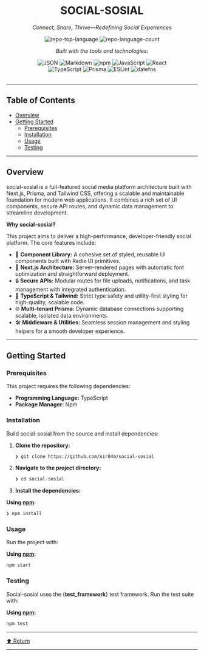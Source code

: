 <div id="top">

<!-- HEADER STYLE: CLASSIC -->
<div align="center">


# SOCIAL-SOSIAL

<em>Connect, Share, Thrive—Redefining Social Experiences</em>

<!-- BADGES -->
<img src="https://img.shields.io/github/languages/top/nir04m/social-sosial?style=flat&color=0080ff" alt="repo-top-language">
<img src="https://img.shields.io/github/languages/count/nir04m/social-sosial?style=flat&color=0080ff" alt="repo-language-count">

<em>Built with the tools and technologies:</em>

<img src="https://img.shields.io/badge/JSON-000000.svg?style=flat&logo=JSON&logoColor=white" alt="JSON">
<img src="https://img.shields.io/badge/Markdown-000000.svg?style=flat&logo=Markdown&logoColor=white" alt="Markdown">
<img src="https://img.shields.io/badge/npm-CB3837.svg?style=flat&logo=npm&logoColor=white" alt="npm">
<img src="https://img.shields.io/badge/JavaScript-F7DF1E.svg?style=flat&logo=JavaScript&logoColor=black" alt="JavaScript">
<img src="https://img.shields.io/badge/React-61DAFB.svg?style=flat&logo=React&logoColor=black" alt="React">
<br>
<img src="https://img.shields.io/badge/TypeScript-3178C6.svg?style=flat&logo=TypeScript&logoColor=white" alt="TypeScript">
<img src="https://img.shields.io/badge/Prisma-2D3748.svg?style=flat&logo=Prisma&logoColor=white" alt="Prisma">
<img src="https://img.shields.io/badge/ESLint-4B32C3.svg?style=flat&logo=ESLint&logoColor=white" alt="ESLint">
<img src="https://img.shields.io/badge/datefns-770C56.svg?style=flat&logo=date-fns&logoColor=white" alt="datefns">

</div>
<br>

---

## Table of Contents

- [Overview](#overview)
- [Getting Started](#getting-started)
    - [Prerequisites](#prerequisites)
    - [Installation](#installation)
    - [Usage](#usage)
    - [Testing](#testing)

---

## Overview

social-sosial is a full-featured social media platform architecture built with Next.js, Prisma, and Tailwind CSS, offering a scalable and maintainable foundation for modern web applications. It combines a rich set of UI components, secure API routes, and dynamic data management to streamline development.

**Why social-sosial?**

This project aims to deliver a high-performance, developer-friendly social platform. The core features include:

- 🎨 **Component Library:** A cohesive set of styled, reusable UI components built with Radix UI primitives.
- 🚀 **Next.js Architecture:** Server-rendered pages with automatic font optimization and straightforward deployment.
- 🔒 **Secure APIs:** Modular routes for file uploads, notifications, and task management with integrated authentication.
- 🧰 **TypeScript & Tailwind:** Strict type safety and utility-first styling for high-quality, scalable code.
- 🌐 **Multi-tenant Prisma:** Dynamic database connections supporting scalable, isolated data environments.
- 🛠️ **Middleware & Utilities:** Seamless session management and styling helpers for a smooth developer experience.

---

## Getting Started

### Prerequisites

This project requires the following dependencies:

- **Programming Language:** TypeScript
- **Package Manager:** Npm

### Installation

Build social-sosial from the source and install dependencies:

1. **Clone the repository:**

    ```sh
    ❯ git clone https://github.com/nir04m/social-sosial
    ```

2. **Navigate to the project directory:**

    ```sh
    ❯ cd social-sosial
    ```

3. **Install the dependencies:**

**Using [npm](https://www.npmjs.com/):**

```sh
❯ npm install
```

### Usage

Run the project with:

**Using [npm](https://www.npmjs.com/):**

```sh
npm start
```

### Testing

Social-sosial uses the {__test_framework__} test framework. Run the test suite with:

**Using [npm](https://www.npmjs.com/):**

```sh
npm test
```

---

<div align="left"><a href="#top">⬆ Return</a></div>

---
